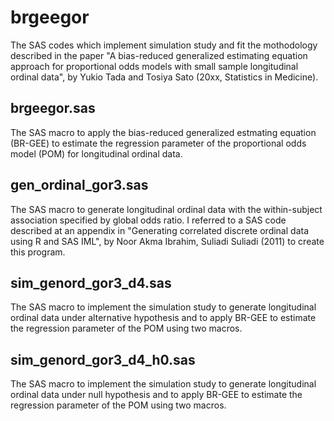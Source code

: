 # brgeegor
The SAS codes which implement simulation study and fit the mothodology described in the paper "A bias-reduced generalized estimating equation approach for proportional odds models with small sample longitudinal ordinal data", by Yukio Tada and Tosiya Sato (20xx, Statistics in Medicine). 

## brgeegor.sas
The SAS macro to apply the bias-reduced generalized estmating equation (BR-GEE) to estimate the regression parameter of the proportional odds model (POM) for longitudinal ordinal data.  

## gen_ordinal_gor3.sas
The SAS macro to generate longitudinal ordinal data with the within-subject association specified by global odds ratio. I referred to a SAS code described at an appendix in "Generating correlated discrete ordinal data using R and SAS IML", by Noor Akma Ibrahim, Suliadi Suliadi (2011) to create this program. 

## sim_genord_gor3_d4.sas
The SAS macro to implement the simulation study to generate longitudinal ordinal data under alternative hypothesis and to apply BR-GEE to estimate the regression parameter of the POM using two macros.  

## sim_genord_gor3_d4_h0.sas
The SAS macro to implement the simulation study to generate longitudinal ordinal data under null hypothesis and to apply BR-GEE to estimate the regression parameter of the POM using two macros.  
